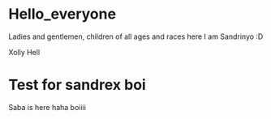 # Hello_everyone

Ladies and gentlemen, children of all ages and races here I am Sandrinyo :D

Xolly Hell

# Test for sandrex boi
Saba is here
haha boiiii